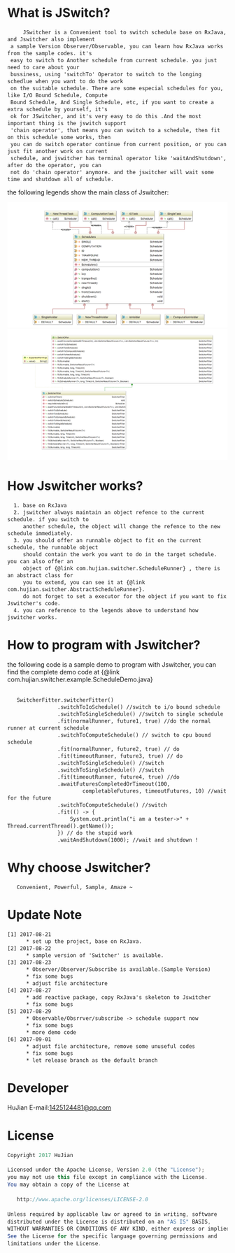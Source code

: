 What is JSwitch?
====================
```
     JSwitcher is a Convenient tool to switch schedule base on RxJava, and Jswitcher also implement 
 a sample Version Observer/Observable, you can learn how RxJava works from the sample codes. it's 
 easy to switch to Another schedule from current schedule. you just need to care about your 
 bussiness, using 'switchTo' Operator to switch to the longing schedlue when you want to do the work
 on the suitable schedule. There are some especial schedules for you, like I/O Bound Schedule, Compute
 Bound Schedule, And Single Schedule, etc, if you want to create a extra schedule by yourself, it's 
 ok for JSwitcher, and it's very easy to do this .And the most important thing is the jswitch support 
 'chain operator', that means you can switch to a schedule, then fit on this schedule some works, then
 you can do switch operator continue from current position, or you can just fit another work on current
 schedule, and jswitcher has terminal operator like 'waitAndShutdown', after do the operator, you can 
 not do 'chain operator' anymore. and the jswitcher will wait some time and shutdown all of schedule. 

```

the following legends show the main class of Jswitcher:

![image](https://github.com/pandening/JSwitcher/blob/facade/src/main/resources/schedule.20170901.png)
![image](https://github.com/pandening/JSwitcher/blob/facade/src/main/resources/switcher.20170901.png)


How Jswitcher works?
=====================

```
  1. base on RxJava
  2. jswitcher always maintain an object refence to the current schedule. if you switch to 
     another schedule, the object will change the refence to the new schedule immediately.
  3. you should offer an runnable object to fit on the current schedule, the runnable object
     should contain the work you want to do in the target schedule. you can also offer an 
     object of {@link com.hujian.switcher.ScheduleRunner} , there is an abstract class for
     you to extend, you can see it at {@link com.hujian.switcher.AbstractScheduleRunner}. 
     do not forget to set a executor for the object if you want to fix Jswitcher's code.
  4. you can reference to the legends above to understand how jswitcher works.
```

How to program with Jswitcher?
=============================
   the following code is a sample demo to program with Jswitcher, you can find the complete 
demo code at {@link com.hujian.switcher.example.ScheduleDemo.java}

``` 
  
   SwitcherFitter.switcherFitter()
                .switchToIoSchedule() //switch to i/o bound schedule
                .switchToSingleSchedule() //switch to single schedule
                .fit(normalRunner, future1, true) //do the normal runner at current schedule
                .switchToComputeSchedule() // switch to cpu bound schedule
                .fit(normalRunner, future2, true) // do
                .fit(timeoutRunner, future3, true) // do
                .switchToSingleSchedule() //switch
                .switchToSingleSchedule() //switch
                .fit(timeoutRunner, future4, true) //do
                .awaitFuturesCompletedOrTimeout(100,
                        completableFutures, timeoutFutures, 10) //wait for the future
                .switchToComputeSchedule() //switch
                .fit(() -> {
                    System.out.println("i am a tester->" + Thread.currentThread().getName());
                }) // do the stupid work
                .waitAndShutdown(1000); //wait and shutdown !
```

Why choose Jswitcher?
=====================

```
   Convenient, Powerful, Sample, Amaze ~
```

Update Note
====================
```
[1] 2017-08-21
      * set up the project, base on RxJava.
[2] 2017-08-22
      * sample version of 'Switcher' is available. 
[3] 2017-08-23
      * Observer/Observer/Subscribe is available.(Sample Version)
      * fix some bugs
      * adjust file architecture
[4] 2017-08-27
      * add reactive package, copy RxJava's skeleton to Jswitcher
      * fix some bugs
[5] 2017-08-29
      * Observable/Obsrrver/subscribe -> schedule support now
      * fix some bugs
      * more demo code
[6] 2017-09-01
      * adjust file architecture, remove some unuseful codes
      * fix some bugs
      * let release branch as the default branch

```

Developer
===================
HuJian 
E-mail:<1425124481@qq.com>

License
==================

```java
Copyright 2017 HuJian

Licensed under the Apache License, Version 2.0 (the "License");
you may not use this file except in compliance with the License.
You may obtain a copy of the License at

   http://www.apache.org/licenses/LICENSE-2.0

Unless required by applicable law or agreed to in writing, software
distributed under the License is distributed on an "AS IS" BASIS,
WITHOUT WARRANTIES OR CONDITIONS OF ANY KIND, either express or implied.
See the License for the specific language governing permissions and
limitations under the License.
```
